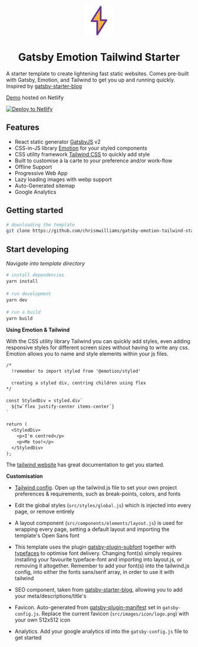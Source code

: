 <p align="center">
  <a href="https://www.gatsbyjs.org">
    <img alt="Gatsby" src="./src/images/icon/logo.png" width="80" />
  </a>
</p>
<h1 align="center">
  Gatsby Emotion Tailwind Starter
</h1>

A starter template to create lightening fast static websites. Comes pre-built with Gatsby, Emotion, and Tailwind to get you up and running quickly. Inspired by [gatsby-starter-blog](https://github.com/gatsbyjs/gatsby-starter-blog)

[Demo](https://gatsby-emotion-tailwind-starter.netlify.com) hosted on Netlify

[![Deploy to Netlify](https://www.netlify.com/img/deploy/button.svg)](https://app.netlify.com/start/deploy?repository=https://github.com/chrismwilliams/gatsby-emotion-tailwind-starter)

## Features

- React static generator [GatsbyJS](https://www.gatsbyjs.org/) v2
- CSS-in-JS library [Emotion](https://emotion.sh/) for your styled components
- CSS utility framework [Tailwind CSS](https://tailwindcss.com/docs/what-is-tailwind/) to quickly add style
- Built to customise à la carte to your preference and/or work-flow
- Offline Support
- Progressive Web App
- Lazy loading images with webp support
- Auto-Generated sitemap
- Google Analytics

## Getting started

```sh
# downloading the template
git clone https://github.com/chrismwilliams/gatsby-emotion-tailwind-starter.git
```

## Start developing

_Navigate into template directory_

```sh
# install dependencies
yarn install

# run development
yarn dev

# run a build
yarn build
```

**Using Emotion & Tailwind**

With the CSS utility library Tailwind you can quickly add styles, even adding responsive styles for different screen sizes without having to write any css. Emotion allows you to name and style elements within your js files.

```JSX
/*
  !remember to import styled from '@emotion/styled'

  creating a styled div, centring children using flex
*/

const StyledDiv = styled.div`
  ${tw`flex justify-center items-center`}
`

return (
  <StyledDiv>
    <p>I'm centred</p>
    <p>Me too!</p>
  </StyledDiv>
);
```

The [tailwind website](https://tailwindcss.com/docs/what-is-tailwind/) has great documentation to get you started.

**Customisation**

- [Tailwind config](https://tailwindcss.com/docs/configuration). Open up the tailwind.js file to set your own project preferences & requirements, such as break-points, colors, and fonts

- Edit the global styles (`src/styles/global.js`) which is injected into every page, or remove entirely

- A layout component (`src/components/elements/layout.js`) is used for wrapping every page, setting a default layout and importing the template's Open Sans font

- This template uses the plugin [gatsby-plugin-subfont](https://github.com/gatsbyjs/gatsby/tree/master/packages/gatsby-plugin-subfont#readme) together with [typefaces](https://github.com/KyleAMathews/typefaces/blob/master/README.md) to optimise font delivery. Changing font(s) simply requires installing your favourite typeface-font and importing into layout.js, or removing it altogether. Remember to add your font(s) into the tailwind.js config, into either the fonts sans/serif array, in order to use it with tailwind

- SEO component, taken from [gatsby-starter-blog](https://github.com/gatsbyjs/gatsby-starter-blog), allowing you to add your meta/descriptions/title's

- Favicon. Auto-generated from [gatsby-plugin-manifest](https://github.com/gatsbyjs/gatsby/tree/master/packages/gatsby-plugin-manifest#readme) set in `gatsby-config.js`. Replace the current favicon (`src/images/icon/logo.png`) with your own 512x512 icon

- Analytics. Add your google analytics id into the `gatsby-config.js` file to get started
